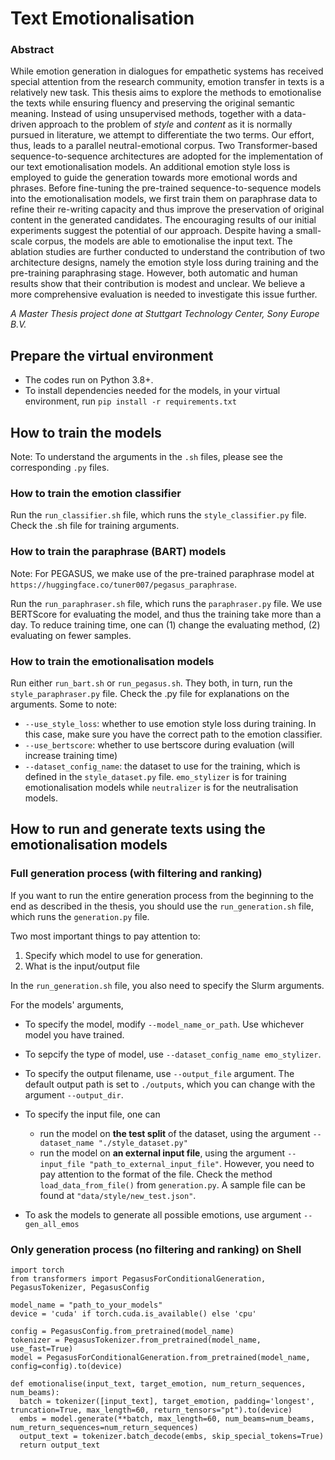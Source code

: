 # Text Emotionalisation

### Abstract

While emotion generation in dialogues for empathetic systems has received special attention from the research community, emotion transfer in texts is a relatively new task. This thesis aims to explore the methods to emotionalise the texts while ensuring fluency and preserving the original semantic meaning. 
Instead of using unsupervised methods, together with a data-driven approach to the problem of _style_ and _content_ as it is normally pursued in literature, we attempt to differentiate the two terms. Our effort, thus, leads to a parallel neutral-emotional corpus. 
Two Transformer-based sequence-to-sequence architectures are adopted for the implementation of our text emotionalisation models. An additional emotion style loss is employed to guide the generation towards more emotional words and phrases. Before fine-tuning the pre-trained sequence-to-sequence models into the emotionalisation models, we first train them on paraphrase data to refine their re-writing capacity and thus improve the preservation of original content in the generated candidates.
The encouraging results of our initial experiments suggest the potential of our approach. 
Despite having a small-scale corpus, the models are able to emotionalise the input text. The ablation studies are further conducted to understand the contribution of two architecture designs, namely the emotion style loss during training and the pre-training paraphrasing stage.
However, both automatic and human results show that their contribution is modest and unclear. We believe a more comprehensive evaluation is needed to investigate this issue further. 

_A Master Thesis project done at Stuttgart Technology Center, Sony Europe B.V._


## Prepare the virtual environment 
- The codes run on Python 3.8+.
- To install dependencies needed for the models, in your virtual environment, run ``pip install -r requirements.txt``


## How to train the models
Note: To understand the arguments in the ``.sh`` files, 
please see the corresponding ``.py`` files.

### How to train the emotion classifier

Run the ``run_classifier.sh`` file, which runs the ``style_classifier.py`` file.
Check the .sh file for training arguments.


### How to train the paraphrase (BART) models

Note: For PEGASUS, we make use of the pre-trained paraphrase model at ``https://huggingface.co/tuner007/pegasus_paraphrase``.

Run the ``run_paraphraser.sh`` file, which runs the ``paraphraser.py`` file.
We use BERTScore for evaluating the model, and thus the training take more than a day. 
To reduce training time, one can (1) change the evaluating method, (2) evaluating on fewer samples.


### How to train the emotionalisation models

Run either ``run_bart.sh`` or ``run_pegasus.sh``. They both, in turn, run the ``style_paraphraser.py`` file.
Check the .py file for explanations on the arguments. Some to note:

- ``--use_style_loss``: whether to use emotion style loss during training. In this case, make sure you have the correct path to the emotion classifier.
- ``--use_bertscore``: whether to use bertscore during evaluation (will increase training time)
- ``--dataset_config_name``: the dataset to use for the training, which is defined in the ``style_dataset.py`` file. ``emo_stylizer`` is for training emotionalisation models while ``neutralizer`` is for the neutralisation models.


## How to run and generate texts using the emotionalisation models
### Full generation process (with filtering and ranking)
If you want to run the entire generation process from the beginning to the end as described in the thesis,
you should use the ``run_generation.sh`` file, which runs the ``generation.py`` file.

Two most important things to pay attention to:
1. Specify which model to use for generation.
2. What is the input/output file

In the ``run_generation.sh`` file, you also need to specify the Slurm arguments.

For the models' arguments, 

- To specify the model, modify ``--model_name_or_path``. Use whichever model you have trained.
- To sepcify the type of model, use ``--dataset_config_name emo_stylizer``.
- To specify the output filename, use ``--output_file`` argument. The default output path is set to ``./outputs``,
which you can change with the argument ``--output_dir``.
- To specify the input file, one can
    - run the model on **the test split** of the dataset, using the argument ``--dataset_name "./style_dataset.py"``
    - run the model on **an external input file**, using the argument ``--input_file "path_to_external_input_file"``. However, you need to pay attention to the format of the file. Check the method ``load_data_from_file()`` from ``generation.py``. A sample file can be found at ``"data/style/new_test.json"``.

- To ask the models to generate all possible emotions, use argument ``--gen_all_emos``

### Only generation process (no filtering and ranking) on Shell 

```
import torch
from transformers import PegasusForConditionalGeneration, PegasusTokenizer, PegasusConfig

model_name = "path_to_your_models"
device = 'cuda' if torch.cuda.is_available() else 'cpu'

config = PegasusConfig.from_pretrained(model_name)
tokenizer = PegasusTokenizer.from_pretrained(model_name, use_fast=True)
model = PegasusForConditionalGeneration.from_pretrained(model_name, config=config).to(device)

def emotionalise(input_text, target_emotion, num_return_sequences, num_beams):
  batch = tokenizer([input_text], target_emotion, padding='longest', truncation=True, max_length=60, return_tensors="pt").to(device)
  embs = model.generate(**batch, max_length=60, num_beams=num_beams, num_return_sequences=num_return_sequences)
  output_text = tokenizer.batch_decode(embs, skip_special_tokens=True)
  return output_text 
```



